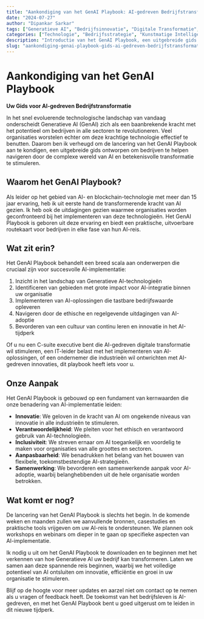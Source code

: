 ```yaml
---
title: "Aankondiging van het GenAI Playbook: AI-gedreven Bedrijfstransformatie"
date: "2024-07-27"
author: "Dipankar Sarkar"
tags: ["Generatieve AI", "Bedrijfsinnovatie", "Digitale Transformatie", "AI-strategie", "Machine Learning"]
categories: ["Technologie", "Bedrijfsstrategie", "Kunstmatige Intelligentie"]
description: "Introductie van het GenAI Playbook, een uitgebreide gids voor organisaties die de kracht van Generatieve AI willen benutten. Ontdek hoe deze bron u kan helpen bij het navigeren door de complexe wereld van AI en het stimuleren van betekenisvolle transformatie in uw bedrijf."
slug: "aankondiging-genai-playbook-gids-ai-gedreven-bedrijfstransformatie"
---
```


# Aankondiging van het GenAI Playbook
**Uw Gids voor AI-gedreven Bedrijfstransformatie**

In het snel evoluerende technologische landschap van vandaag onderscheidt Generatieve AI (GenAI) zich als een baanbrekende kracht met het potentieel om bedrijven in alle sectoren te revolutioneren. Veel organisaties worstelen echter om deze krachtige technologie effectief te benutten. Daarom ben ik verheugd om de lancering van het GenAI Playbook aan te kondigen, een uitgebreide gids ontworpen om bedrijven te helpen navigeren door de complexe wereld van AI en betekenisvolle transformatie te stimuleren.

## Waarom het GenAI Playbook?

Als leider op het gebied van AI- en blockchain-technologie met meer dan 15 jaar ervaring, heb ik uit eerste hand de transformerende kracht van AI gezien. Ik heb ook de uitdagingen gezien waarmee organisaties worden geconfronteerd bij het implementeren van deze technologieën. Het GenAI Playbook is geboren uit deze ervaring en biedt een praktische, uitvoerbare routekaart voor bedrijven in elke fase van hun AI-reis.

## Wat zit erin?

Het GenAI Playbook behandelt een breed scala aan onderwerpen die cruciaal zijn voor succesvolle AI-implementatie:

1. Inzicht in het landschap van Generatieve AI-technologieën
2. Identificeren van gebieden met grote impact voor AI-integratie binnen uw organisatie
3. Implementeren van AI-oplossingen die tastbare bedrijfswaarde opleveren
4. Navigeren door de ethische en regelgevende uitdagingen van AI-adoptie
5. Bevorderen van een cultuur van continu leren en innovatie in het AI-tijdperk

Of u nu een C-suite executive bent die AI-gedreven digitale transformatie wil stimuleren, een IT-leider belast met het implementeren van AI-oplossingen, of een ondernemer die industrieën wil ontwrichten met AI-gedreven innovaties, dit playbook heeft iets voor u.

## Onze Aanpak

Het GenAI Playbook is gebouwd op een fundament van kernwaarden die onze benadering van AI-implementatie leiden:

- **Innovatie**: We geloven in de kracht van AI om ongekende niveaus van innovatie in alle industrieën te stimuleren.
- **Verantwoordelijkheid**: We pleiten voor het ethisch en verantwoord gebruik van AI-technologieën.
- **Inclusiviteit**: We streven ernaar om AI toegankelijk en voordelig te maken voor organisaties van alle groottes en sectoren.
- **Aanpasbaarheid**: We benadrukken het belang van het bouwen van flexibele, toekomstbestendige AI-strategieën.
- **Samenwerking**: We bevorderen een samenwerkende aanpak voor AI-adoptie, waarbij belanghebbenden uit de hele organisatie worden betrokken.

## Wat komt er nog?

De lancering van het GenAI Playbook is slechts het begin. In de komende weken en maanden zullen we aanvullende bronnen, casestudies en praktische tools vrijgeven om uw AI-reis te ondersteunen. We plannen ook workshops en webinars om dieper in te gaan op specifieke aspecten van AI-implementatie.

Ik nodig u uit om het GenAI Playbook te downloaden en te beginnen met het verkennen van hoe Generatieve AI uw bedrijf kan transformeren. Laten we samen aan deze spannende reis beginnen, waarbij we het volledige potentieel van AI ontsluiten om innovatie, efficiëntie en groei in uw organisatie te stimuleren.

Blijf op de hoogte voor meer updates en aarzel niet om contact op te nemen als u vragen of feedback heeft. De toekomst van het bedrijfsleven is AI-gedreven, en met het GenAI Playbook bent u goed uitgerust om te leiden in dit nieuwe tijdperk.